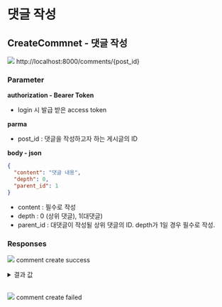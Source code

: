 # 댓글 작성

## CreateCommnet - 댓글 작성

<img src="https://img.shields.io/badge/POST-green?style=plastic&logo=appveyor&logo=POST"/> http://localhost:8000/comments/{post_id}

### Parameter

**authorization - Bearer Token**

- login 시 발급 받은 access token

**parma**

- post_id : 댓글을 작성하고자 하는 게시글의 ID

**body - json**

```json
{
  "content": "댓글 내용",
  "depth": 0,
  "parent_id": 1
}
```

- content : 필수로 작성
- depth : 0 (상위 댓글), 1(대댓글)
- parent_id : 대댓글이 작성될 상위 댓글의 ID. depth가 1일 경우 필수로 작성.

### Responses

<img src="https://img.shields.io/badge/201-519800?style=plastic&logo=appveyor&logo=201"/> comment create success

<details>
<summary>결과 값</summary>
<div markdown="1">

```json

```

</div>
</details>

<br>

<img src="https://img.shields.io/badge/403-DB3A00?style=plastic&logo=appveyor&logo=403"/> comment create failed
